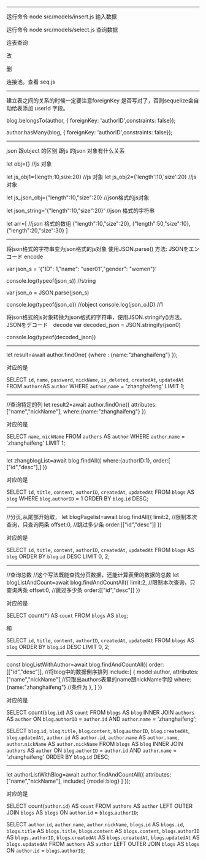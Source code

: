 
----------------------------------------------------------------

运行命令
node src/models/insert.js
输入数据


运行命令
node src/models/select.js
查询数据


连表查询


改

删

连接池。查看 seq.js



-------------------------------------------------------------------
建立表之间的关系的时候一定要注意foreignKey 是否写对了，否则sequelize会自动给表添加 userId 字段。

blog.belongsTo(author, { foreignKey: 'authorID',constraints: false});

author.hasMany(blog, { foreignKey: 'authorID',constraints: false});

---------------------------------------------------------------------------------

json 跟object 的区别 跟js 的json 对象有什么关系

let obj={}  //js 对象

let js_obj1={length:10,size:20}             //js 对象
let js_obj2={'length':10,'size':20}         //js 对象

let js_json_obj={"length":10,"size":20}     //json格式的js对象


let json_string='{"length":10,"size":20}'   //json 格式的字符串

let arr=[                                  //json 格式的数组
    {"length":10,"size":20},
    {"length":50,"size":10},
    {"length":20,"size":30}
]

-------------------------------------------------------------------------------------
将json格式的字符串变为json格式的js对象 使用JSON.parse() 方法: JSONをエンコード encode

var json_s = '{"ID": 1,"name": "user01","gender": "women"}'


console.log(typeof(json_s))      //string

var json_o = JSON.parse(json_s)

console.log(typeof(json_o))    //object
console.log(json_o.ID)         //1


将json格式的js对象转换为json格式的字符串，使用JSON.stringify()方法。JSONをデコード　decode
var decoded_json = JSON.stringify(json0)

console.log(typeof(decoded_json))




















---------------------------------------------------------------------------------
let result=await author.findOne( {where : {name:"zhanghaifeng"} });

对应的是

SELECT 
  `id`, `name`, `password`, `nickName`, `is_deleted`, `createdAt`, `updatedAt` 
FROM 
   `authors`AS `author` 
WHERE 
  `author`.`name` = 'zhanghaifeng' 
LIMIT 1;


------------------------------------------------------------------------------------------
//查询特定的列
let result2=await author.findOne({
    attributes:["name","nickName"],
    where:{name:"zhanghaifeng"}
})

对应的是

SELECT `name`, `nickName` FROM `authors` AS `author` WHERE `author`.`name` = 'zhanghaifeng' LIMIT 1;

------------------------------------------------------------------------------------------
let zhangblogList=await blog.findAll({
        where:{authorID:1},
        order:[ ["id","desc"],]
})

对应的是

SELECT 
  `id`, `title`, `content`, `authorID`, `createdAt`, `updatedAt` 
FROM 
  `blogs` AS `blog` 
WHERE 
  `blog`.`authorID` = 1 
ORDER BY 
`blog`.`id` 
DESC;


------------------------------------------------------------------------------------------


//分页,从尾部开始取，
let blogPagelist=await blog.findAll({
    limit:2,       //限制本次查询，只查询两条
    offset:0,       //跳过多少条
    order:[["id","desc"]]
})

对应的是

SELECT 
    `id`, `title`, `content`, `authorID`, `createdAt`, `updatedAt` 
FROM 
    `blogs` AS `blog` 
ORDER BY 
    `blog`.`id` 
DESC 
LIMIT 0, 2;

----------------------------------------------------------------------------------
//查询总数
//这个写法既能查找分页数据，还能计算表里的数据的总数
let blogListAndCount=await blog.findAndCountAll({
    limit:2,       //限制本次查询，只查询两条
    offset:0,       //跳过多少条
    order:[["id","desc"]]
})


对应的是



SELECT count(*) AS `count` FROM `blogs` AS `blog`;

和

SELECT 
    `id`, `title`, `content`, `authorID`, `createdAt`, `updatedAt` 
FROM 
    `blogs` AS `blog` 
ORDER BY 
    `blog`.`id` 
DESC 
LIMIT 0, 2;


-----------------------------------------------------------------------------

const blogListWithAuthor=await blog.findAndCountAll({
    order:[["id","desc"]],   //将blog中的数据倒序排列
    include:[
        {
            model:author,
            attributes:["name","nickName"],//只取出authors表里的name跟nickName字段
            where:{name:"zhanghaifeng"}    //条件为
        },
    ]
})


对应的是

SELECT 
    count(`blog`.`id`) AS `count` 
FROM 
    `blogs` AS `blog` 
INNER JOIN 
    `authors` AS `author` ON `blog`.`authorID` = `author`.`id` 
AND 
    `author`.`name` = 'zhanghaifeng';



SELECT 
    `blog`.`id`, 
    `blog`.`title`, 
    `blog`.`content`, 
    `blog`.`authorID`, 
    `blog`.`createdAt`, 
    `blog`.`updatedAt`, 
    `author`.`id` AS `author.id`, 
    `author`.`name` AS `author.name`, 
    `author`.`nickName` AS `author.nickName` 
FROM 
    `blogs` AS `blog` 
INNER JOIN 
    `authors` AS `author` ON `blog`.`authorID` = `author`.`id` 
AND 
    `author`.`name` = 'zhanghaifeng' 
ORDER BY 
    `blog`.`id` 
DESC;




---------------------------------------------------------------------
let authorListWithBlog=await author.findAndCountAll({
    attributes:["name","nickName"],
    include:[
        {model:blog}
    ]
});


对应的是

 SELECT count(`author`.`id`) AS `count` FROM `authors` AS `author` LEFT OUTER JOIN `blogs` AS `blogs` ON `author`.`id` = `blogs`.`authorID`;



 SELECT 
    `author`.`id`, 
    `author`.`name`, 
    `author`.`nickName`, 
    `blogs`.`id` AS `blogs.id`, 
    `blogs`.`title` AS `blogs.title`, 
    `blogs`.`content` AS `blogs.content`, 
    `blogs`.`authorID` AS `blogs.authorID`, 
    `blogs`.`createdAt` AS `blogs.createdAt`, 
    `blogs`.`updatedAt` AS `blogs.updatedAt` 
FROM 
    `authors` AS `author` 
LEFT OUTER JOIN 
    `blogs` AS `blogs` ON `author`.`id` = `blogs`.`authorID`;